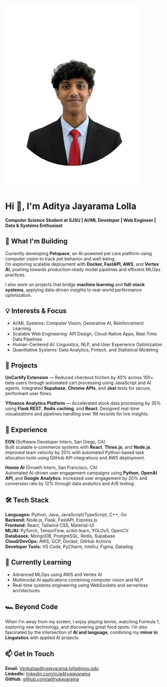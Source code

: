 ![Aditya Jayarama Lolla - Professional Photo](Gemini_Generated_Image_gaecq0gaecq0gaec-removebg-preview.png)


# Hi 👋, I'm Aditya Jayarama Lolla

**Computer Science Student at SJSU | AI/ML Developer | Web Engineer | Data & Systems Enthusiast**

## 🚀 What I'm Building

Currently developing **Petspace**, an AI-powered pet care platform using computer vision to track pet behavior and well-being.  
I’m exploring scalable deployment with **Docker, FastAPI, AWS**, and **Vertex AI**, pushing towards production-ready model pipelines and efficient MLOps practices.

I also work on projects that bridge **machine learning** and **full-stack systems**, applying data-driven insights to real-world performance optimization.

## 💡 Interests & Focus

- AI/ML Systems: Computer Vision, Generative AI, Reinforcement Learning  
- Scalable Web Engineering: API Design, Cloud-Native Apps, Real-Time Data Pipelines  
- Human-Centered AI: Linguistics, NLP, and User Experience Optimization  
- Quantitative Systems: Data Analytics, Fintech, and Statistical Modeling  

## 🧠 Projects

**UnCartify Extension** — Reduced checkout friction by 40% across 100+ beta users through automated cart processing using JavaScript and AI agents. Integrated **Supabase**, **Chrome APIs**, and **Jest** tests for secure, performant user flows.

**Yfinance Analytics Platform** — Accelerated stock data processing by 35% using **Flask REST**, **Redis caching**, and **React**. Designed real-time visualizations and pipelines handling over 1M records for live insights.

## 👔 Experience

**EON** (Software Developer Intern, San Diego, CA)  
Built scalable e-commerce systems with **React**, **Three.js**, and **Node.js**. Improved team velocity by 20% with automated Python-based task allocation tools using GitHub API integrations and AWS deployment.

**Homie AI** (Growth Intern, San Francisco, CA)  
Automated AI-driven user engagement campaigns using **Python**, **OpenAI API**, and **Google Analytics**. Increased user engagement by 20% and conversion rate by 12% through data analytics and A/B testing.

## 🛠️ Tech Stack

**Languages:** Python, Java, JavaScript/TypeScript, C++, Go  
**Backend:** Node.js, Flask, FastAPI, Express.js  
**Frontend:** React, Tailwind CSS, Material-UI  
**ML/AI:** PyTorch, TensorFlow, scikit-learn, YOLOv5, OpenCV  
**Databases:** MongoDB, PostgreSQL, Redis, Supabase  
**Cloud/DevOps:** AWS, GCP, Docker, GitHub Actions  
**Developer Tools:** VS Code, PyCharm, IntelliJ, Figma, Datadog  

## 🌱 Currently Learning

- Advanced MLOps using AWS and Vertex AI  
- Multimodal AI applications combining computer vision and NLP  
- Real-time systems engineering using WebSockets and serverless architectures  

## 🏎️ Beyond Code

When I’m away from my screen, I enjoy playing tennis, watching Formula 1, exploring new technology, and discovering great food spots. I’m also fascinated by the intersection of **AI and language**, combining my **minor in Linguistics** with applied AI projects.

## 📫 Get In Touch

**Email:** [Venkataadityajayarama.lolla@sjsu.edu](mailto:Venkataadityajayarama.lolla@sjsu.edu)  
**LinkedIn:** [linkedin.com/in/adityajayarama](https://linkedin.com/in/adityajayarama)  
**GitHub:** [github.com/adityajayarama](https://github.com/adityajayarama)
